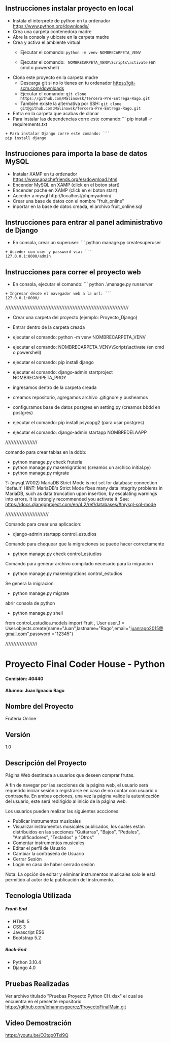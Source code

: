 ## Instrucciones instalar proyecto en local
+ Instala el interprete de python en tu ordenador https://www.python.org/downloads/
+ Crea una carpeta contenedora madre
+ Abre la consola y ubicate en la carpeta madre
+ Crea y activa el ambiente virtual
    + Ejecutar el comando: ```
python -m venv NOMBRECARPETA_VENV ```

    + Ejecutar el comando: ```
NOMBRECARPETA_VENV\Scripts\activate```
 (en cmd o powershell)
+ Clona este proyecto en la carpeta madre
    + Descarga git si no lo tienes en tu ordenador https://git-scm.com/downloads
    + Ejecutar el comando: ```git clone https://github.com/Malinowsk/Tercera-Pre-Entrega-Rago.git```
    + También existe la alternativa por SSH: ```git clone git@github.com:Malinowsk/Tercera-Pre-Entrega-Rago.git```
+ Entra en la carpeta que acabas de clonar
+ Para instalar las dependencias corre este comando:```
pip install -r requirements.txt
```
+ Para instalar Django corre este comando: ```
pip install django
```

## Instrucciones para importa la base de datos MySQL
+ Instalar XAMP en tu ordenador https://www.apachefriends.org/es/download.html
+ Encender MySQL en XAMP (click en el boton start)
+ Encender pache en XAMP (click en el boton start)
+ Acceder a mysql http://localhost/phpmyadmin/
+ Crear una base de datos con el nombre "fruit_online" 
+ inportar en la base de datos creada, el archivo fruit_online.sql 


## Instrucciones para entrar al panel administrativo de Django
+ En consola, crear un superuser: ```
python manage.py createsuperuser
```
+ Acceder con user y password via: ```
127.0.0.1:8000/admin
```


## Instrucciones para correr el proyecto web
+ En consola, ejecutar el comando: ```
python .\manage.py runserver
```
+ Ingresar desde el navegador web a la url: ```
127.0.0.1:8000/
```



/////////////////////////////////////////////////////////////////////////////

* Crear una carpeta del proyecto (ejemplo: Proyecto_Django)
* Entrar dentro de la carpeta creada
* ejecutar el comando: python -m venv NOMBRECARPETA_VENV
* ejecutar el comando: NOMBRECARPETA_VENV\Scripts\activate (en cmd o powershell)
* ejecutar el comando: pip install django
* ejecutar el comando: django-admin startproject  NOMBRECARPETA_PROY
* ingresamos dentro de la carpeta creada
* creamos repositorio, agregamos archivo .gitignore y pusheamos
* configuramos base de datos postgres en setting.py (creamos bbdd en postgres)
* ejecutar el comando: pip install psycopg2 (para usar postgres)

* ejecutar el comando: django-admin startapp NOMBREDELAAPP

////////////////////

comando para crear tablas en la ddbb:

* python manage.py check fruteria 
* python manage.py makemigrations (creamos un archico initial.py)
* python manage.py migrate

?: (mysql.W002) MariaDB Strict Mode is not set for database connection 'default'
        HINT: MariaDB's Strict Mode fixes many data integrity problems in MariaDB, such as data truncation upon insertion, by escalating warnings into errors. It is strongly recommended you activate it. See: https://docs.djangoproject.com/en/4.2/ref/databases/#mysql-sql-mode


///////////////////////////

Comando para crear una aplicacion:

* django-admin startapp control_estudios

Comando para chequear que la migraciones se puede hacer correctamente

* python manage.py check control_estudios

Comando para generar archivo compilado necesario para la migracion 

* python manage.py makemigrations control_estudios

Se genera la migracion

* python manage.py migrate

abrir consola de python

* python manage.py shell

from control_estudios.models import Fruit , User
user_1 = User.objects.create(name="Juan",lastname="Rago",email="juanrago2015@gmail.com",password ="12345") 

////////////////////

# Proyecto Final Coder House - Python
#### Comisión: 40440
#### Alumno: Juan Ignacio Rago

## Nombre del Proyecto
Frutería Online

## Versión
1.0

## Descripción del Proyecto
Página Web destinada a usuarios que deseen comprar frutas.

A fin de navegar por las secciones de la página web, el usuario será requerido iniciar sesión o registrarse en caso de no contar con usuario o contraseña. En ambas opciones, una vez la página valide la autenticación del usuario, este será redirigido al inicio de la página web.

Los usuarios pueden realizar las siguientes accciones:
- Publicar instrumentos musicales
- Visualizar instrumentos musicales publicados, los cuales están distribuidos en las secciones "Guitarras", "Bajos", "Pedales", "Amplificadores", "Teclados" y "Otros"
- Comentar instrumentos musicales
- Editar el perfil de Usuario
- Cambiar la contraseña de Usuario
- Cerrar Sesión
- Login en caso de haber cerrado sesión

Nota: La opción de editar y eliminar instrumentos musicales solo le está permitido al autor de la publicación del instrumento.

## Tecnología Utilizada

##### Front-End
- HTML 5
- CSS 3
- Javascript ES6
- Bootstrap 5.2

##### Back-End
- Python 3.10.4
- Django 4.0

## Pruebas Realizadas

Ver archivo titulado "Pruebas Proyecto Python CH.xlsx" el cual se encuentra en el presente repositorio https://github.com/johannesgperez/ProyectoFinalMain.git

## Video Demostración

https://youtu.be/O3tgo0Txl9Q

